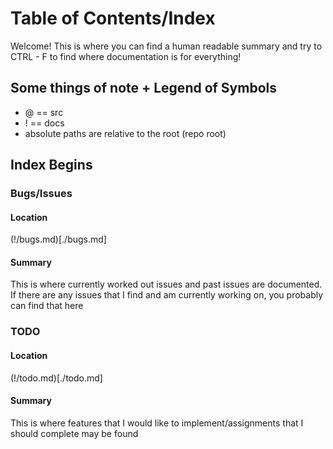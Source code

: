 # Table of Contents/Index
Welcome! This is where you can find a human readable summary and try to CTRL - F to find where documentation is for everything!
## Some things of note + Legend of Symbols
* @ == src 
* ! == docs
* absolute paths are relative to the root (repo root)
## Index Begins
### Bugs/Issues 
#### Location
(!/bugs.md)[./bugs.md]
#### Summary
This is where currently worked out issues and past issues are documented. If there are any issues that I find and am currently working on, you probably can find that here
### TODO
#### Location
(!/todo.md)[./todo.md]
#### Summary
This is where features that I would like to implement/assignments that I should complete may be found
###
